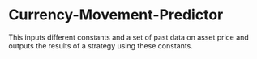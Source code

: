 # Currency-Movement-Predictor
This inputs different constants and a set of past data on asset price and outputs the results of a strategy using these constants.
